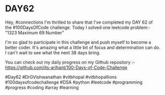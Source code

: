 # DAY62
Hey, #connections I'm thrilled to share that I've completed my DAY 62 of the #100DaysOfCode challenge. Today I solved one leetcode problem:- "1323 Maximum 69 Number"

I'm so glad to participate in this challenge and push myself to become a better coder. It's amazing what a little bit of focus and determination can do. I can't wait to see what the next 38 days bring.

You can check out my daily progress on my Github repository :- https://github.com/its-arihant/100-Days-of-Code-Challenge

#Day62 #DrGVishwanathan #vitbhopal #vitbhopallions #100daysofcodechallenge #DSA #python #leetcode #programming #progress #coding #array #learning 




